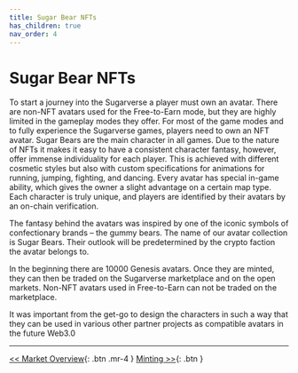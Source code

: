 ```yaml
---
title: Sugar Bear NFTs
has_children: true
nav_order: 4
---
```


# Sugar Bear NFTs

To start a journey into the Sugarverse a player must own an avatar. There are non-NFT avatars used for the Free-to-Earn mode, but they are highly limited in the gameplay modes they offer. For most of the game modes and to fully experience the Sugarverse games, players need to own an NFT avatar. Sugar Bears are the main character in all games. Due to the nature of NFTs it makes it easy to have a consistent character fantasy, however, offer immense individuality for each player. This is achieved with different cosmetic styles but also with custom specifications for animations for running, jumping, fighting, and dancing. Every avatar has special in-game ability, which gives the owner a slight advantage on a certain map type. Each character is truly unique, and players are identified by their avatars by an on-chain verification.

The fantasy behind the avatars was inspired by one of the iconic symbols of confectionary brands – the gummy bears. The name of our avatar collection is Sugar Bears. Their outlook will be predetermined by the crypto faction the avatar belongs to.

In the beginning there are 10000 Genesis avatars. Once they are minted, they can then be traded on the Sugarverse marketplace and on the open markets. Non-NFT avatars used in Free-to-Earn can not be traded on the marketplace.

It was important from the get-go to design the characters in such a way that they can be used in various other partner projects as compatible avatars in the future Web3.0

---

[<< Market Overview](https://sugarverse.github.io/2_market_overview.html){: .btn .mr-4 }
[Minting >>](https://sugarverse.github.io/3_2_minting.html){: .btn }
